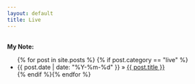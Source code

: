 ```yaml
---
layout: default
title: Live
---
```



<p><br /><b>My Note:</b></p>
  <ul class="posts">
    {% for post in site.posts %} {% if post.category == "live" %}
      <li><span>{{ post.date | date: "%Y-%m-%d"  }}</span> &raquo; <a href="{{ post.url }}">{{ post.title }}</a></li>
    {% endif %}{% endfor %}
  </ul>
